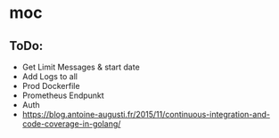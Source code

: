 # moc

## ToDo:

- Get Limit Messages & start date
- Add Logs to all
- Prod Dockerfile
- Prometheus Endpunkt
- Auth
- https://blog.antoine-augusti.fr/2015/11/continuous-integration-and-code-coverage-in-golang/

